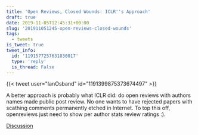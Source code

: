 ```yaml
---
title: 'Open Reviews, Closed Wounds: ICLR''s Approach'
draft: true
date: 2019-11-05T12:45:31+00:00
slug: '201911051245-open-reviews-closed-wounds'
tags:
  - tweets
is_tweet: true
tweet_info:
  id: '1191577257631830017'
  type: 'reply'
  is_thread: False
---
```




{{< tweet user="IanOsband" id="1191399875373674497" >}}

A better approach is probably what ICLR did: do open reviews with authors names made public post review. No one wants to have rejected papers with scathing comments permanently etched in Internet. To top this off, openreviews just need to show per author stats review ratings :).

[Discussion](https://x.com/sytelus/status/1191577257631830017)
